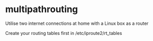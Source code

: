 # multipathrouting
Utilise two internet connections at home with a Linux box as a router

Create your routing tables first in /etc/iproute2/rt_tables


